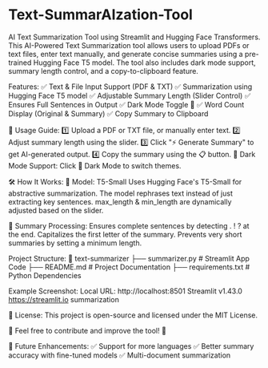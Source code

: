 # Text-SummarAIzation-Tool
AI Text Summarization Tool using Streamlit and Hugging Face Transformers.
This AI-Powered Text Summarization tool allows users to upload PDFs or text files, enter text manually, and generate concise summaries using a pre-trained Hugging Face T5 model. The tool also includes dark mode support, summary length control, and a copy-to-clipboard feature.

Features:
✅ Text & File Input Support (PDF & TXT)
✅ Summarization using Hugging Face T5 model
✅ Adjustable Summary Length (Slider Control)
✅ Ensures Full Sentences in Output
✅ Dark Mode Toggle 🌙
✅ Word Count Display (Original & Summary)
✅ Copy Summary to Clipboard


📜 Usage Guide:
1️⃣ Upload a PDF or TXT file, or manually enter text.
2️⃣ Adjust summary length using the slider.
3️⃣ Click "⚡ Generate Summary" to get AI-generated output.
4️⃣ Copy the summary using the 📋 button.
🔹 Dark Mode Support: Click 🌙 Dark Mode to switch themes.

🛠️ How It Works:
🔹 Model: T5-Small
Uses Hugging Face's T5-Small for abstractive summarization.
The model rephrases text instead of just extracting key sentences.
max_length & min_length are dynamically adjusted based on the slider.

🔹 Summary Processing:
Ensures complete sentences by detecting . ! ? at the end.
Capitalizes the first letter of the summary.
Prevents very short summaries by setting a minimum length.

Project Structure:
📂 text-summarizer
 ├── summarizer.py  # Streamlit App Code
 ├── README.md      # Project Documentation
 ├── requirements.txt  # Python Dependencies

 Example Screenshot:
Local URL: http://localhost:8501
Streamlit v1.43.0
https://streamlit.io
summarization

📜 License:
This project is open-source and licensed under the MIT License.

📌 Feel free to contribute and improve the tool! 🚀

🔗 Future Enhancements:
✅ Support for more languages
✅ Better summary accuracy with fine-tuned models
✅ Multi-document summarization
